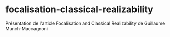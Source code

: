 # focalisation-classical-realizability
Présentation de l'article Focalisation and Classical Realizability de Guillaume Munch-Maccagnoni
